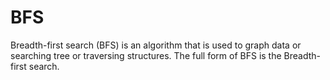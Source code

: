# BFS
Breadth-first search (BFS) is an algorithm that is used to graph data or searching tree or traversing structures. The full form of BFS is the Breadth-first search.
